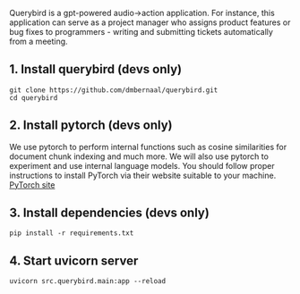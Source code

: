 Querybird is a gpt-powered audio->action application. For instance, this application can serve as a project manager who assigns product features or bug fixes to programmers - writing and submitting tickets automatically from a meeting.

## 1. Install querybird (devs only)

```
git clone https://github.com/dmbernaal/querybird.git
cd querybird
```

## 2. Install pytorch (devs only)

We use pytorch to perform internal functions such as cosine similarities for document chunk indexing and much more. We will also use pytorch to experiment and use internal language models.
You should follow proper instructions to install PyTorch via their website suitable to your machine.
[PyTorch site]("https://pytorch.org/get-started/locally/")

## 3. Install dependencies (devs only)

```
pip install -r requirements.txt
```

## 4. Start uvicorn server

```
uvicorn src.querybird.main:app --reload
```
